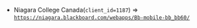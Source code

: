  - Niagara College Canada(`client_id=1187`) => [`https://niagara.blackboard.com/webapps/Bb-mobile-bb_bb60/`](https://niagara.blackboard.com/webapps/Bb-mobile-bb_bb60/)
